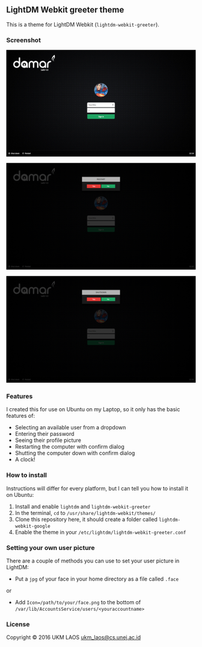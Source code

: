 ## LightDM Webkit greeter theme

This is a theme for LightDM Webkit (`lightdm-webkit-greeter`).


### Screenshot

![Alt text](/assets/Screenshots/login.png?raw=true "Login Screen")

![Alt text](/assets/Screenshots/restart.png?raw=true "Restart Screen")

![Alt text](/assets/Screenshots/shutdown.png?raw=true "Shutdown Screen")
### Features

I created this for use on Ubuntu on my Laptop, so it only has the basic features of:

- Selecting an available user from a dropdown
- Entering their password
- Seeing their profile picture
- Restarting the computer with confirm dialog
- Shutting the computer down with confirm dialog
- A clock!

### How to install

Instructions will differ for every platform, but I can tell you how to install it on Ubuntu:

1. Install and enable `lightdm` and `lightdm-webkit-greeter`
2. In the terminal, `cd` to `/usr/share/lightdm-webkit/themes/`
3. Clone this repository here, it should create a folder called `lightdm-webkit-google`
4. Enable the theme in your `/etc/lightdm/lightdm-webkit-greeter.conf`

### Setting your own user picture

There are a couple of methods you can use to set your user picture in LightDM:

- Put a `jpg` of your face in your home directory as a file called `.face`

or

- Add `Icon=/path/to/your/face.png` to the bottom of `/var/lib/AccountsService/users/<youraccountname>`


### License

Copyright © 2016 UKM LAOS ukm_laos@cs.unej.ac.id
